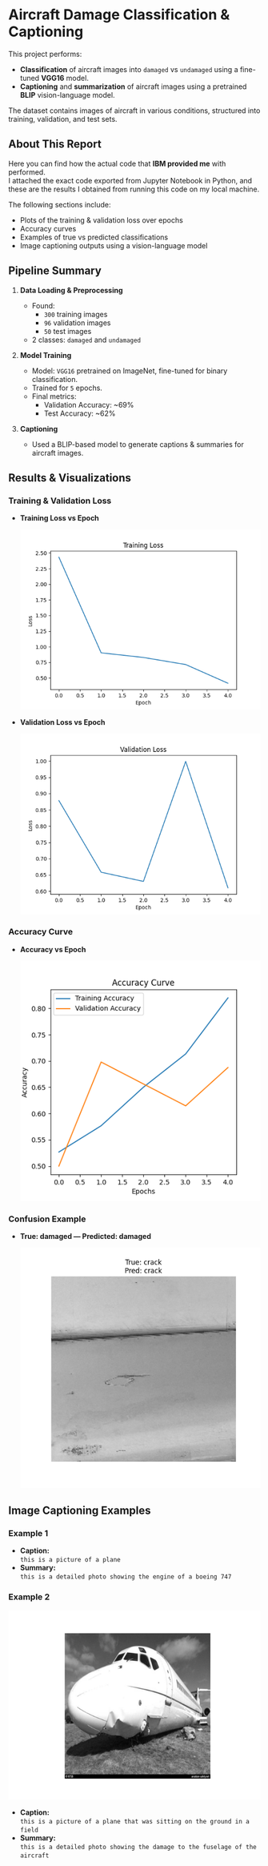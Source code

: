 # Aircraft Damage Classification & Captioning

This project performs:
- **Classification** of aircraft images into `damaged` vs `undamaged` using a fine-tuned **VGG16** model.
- **Captioning** and **summarization** of aircraft images using a pretrained **BLIP** vision-language model.

The dataset contains images of aircraft in various conditions, structured into training, validation, and test sets.

## About This Report

Here you can find how the actual code that **IBM provided me** with performed.  
I attached the exact code exported from Jupyter Notebook in Python, and these are the results I obtained from running this code on my local machine.

The following sections include:
- Plots of the training & validation loss over epochs
- Accuracy curves
- Examples of true vs predicted classifications
- Image captioning outputs using a vision-language model

## Pipeline Summary

1. **Data Loading & Preprocessing**
   - Found:
     - `300` training images
     - `96` validation images
     - `50` test images
   - 2 classes: `damaged` and `undamaged`

2. **Model Training**
   - Model: `VGG16` pretrained on ImageNet, fine-tuned for binary classification.
   - Trained for `5` epochs.
   - Final metrics:
     - Validation Accuracy: ~69%
     - Test Accuracy: ~62%

3. **Captioning**
   - Used a BLIP-based model to generate captions & summaries for aircraft images.


## Results & Visualizations

### Training & Validation Loss

- **Training Loss vs Epoch**

  ![Training Loss Plot](images/Figure_1.png)

- **Validation Loss vs Epoch**

  ![Validation Loss Plot](images/Figure_2.png)


### Accuracy Curve

- **Accuracy vs Epoch**

  ![Accuracy Curve](images/Figure_3.png)


### Confusion Example

- **True: damaged — Predicted: damaged**

  ![True vs Predicted Example](images/Figure_4.png)


## Image Captioning Examples

### Example 1

- **Caption:**  
  `this is a picture of a plane`
- **Summary:**  
  `this is a detailed photo showing the engine of a boeing 747`


### Example 2

![Plane Example 2](images/Figure_5.png)

- **Caption:**  
  `this is a picture of a plane that was sitting on the ground in a field`
- **Summary:**  
  `this is a detailed photo showing the damage to the fuselage of the aircraft`

